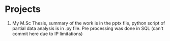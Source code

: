 # Projects


1. My M.Sc Thesis, summary of the work is in the pptx file, python script of partial data analysis is in .py file. Pre processing was done in SQL (can't commit here due to IP limitations)
